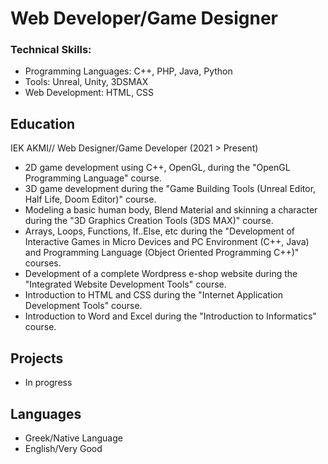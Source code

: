# Web Developer/Game Designer 

### Technical Skills: 
  - Programming Languages: C++, PHP, Java, Python
  - Tools: Unreal, Unity, 3DSMAX
  - Web Development: HTML, CSS 

## Education

IEK AKMI// Web Designer/Game Developer (2021 > Present)
  -  2D game development using C++, OpenGL, during the "OpenGL Programming Language" course.
  -  3D game development during the "Game Building Tools (Unreal Editor, Half Life, Doom Editor)" course.
  -   Modeling a basic human body, Blend Material and skinning a character during the "3D Graphics Creation
        Tools (3DS MAX)" course.
  -   Arrays, Loops, Functions, If..Else, etc during the "Development of Interactive Games in Micro Devices and
        PC Environment (C++, Java) and Programming Language (Object Oriented Programming C++)" courses.
  -   Development of a complete Wordpress e-shop website during the "Integrated Website Development
        Tools" course.
  -  Introduction to HTML and CSS during the "Internet Application Development Tools" course.
  -   Introduction to Word and Excel during the "Introduction to Informatics" course.

## Projects
   - In progress

## Languages
   - Greek/Native Language
   - English/Very Good
